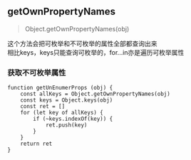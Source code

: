 ## getOwnPropertyNames

> Object.getOwnPropertyNames(obj)

这个方法会把可枚举和不可枚举的属性全部都查询出来   
相比keys，keys只能查询可枚举的，for...in亦是遍历可枚举属性   

### 获取不可枚举属性
```
function getUnEnumerProps (obj) {
    const allKeys = Object.getOwnPropertyNames(obj)
    const keys = Object.keys(obj)
    const ret = []
    for (let key of allKeys) {
        if (~keys.indexOf(key)) {
            ret.push(key)
        }
    }
    return ret
}
```